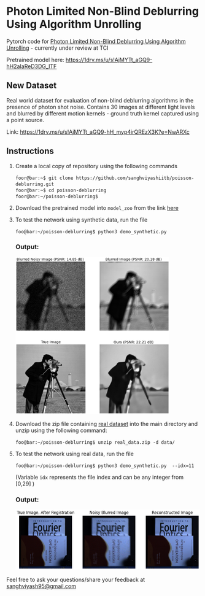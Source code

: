 # Photon Limited Non-Blind Deblurring Using Algorithm Unrolling
Pytorch code for [Photon Limited Non-Blind Deblurring Using Algorithm Unrolling](https://arxiv.org/abs/2110.15314) - currently under review at TCI

Pretrained model here: https://1drv.ms/u/s!AjMYTt_aGQ9-hH2aIaReD3DG_ITF

## New Dataset
Real world dataset for evaluation of non-blind deblurring algorithms in the presence of photon shot noise. Contains 30 images at different light levels and blurred by different motion kernels - ground truth kernel captured using a point source.

Link: https://1drv.ms/u/s!AjMYTt_aGQ9-hH_myp4irQREzX3K?e=NwARXc

## Instructions
1. Create a local copy of repository using the following commands
      ```console
      foor@bar:~$ git clone https://github.com/sanghviyashiitb/poisson-deblurring.git
      foor@bar:~$ cd poisson-deblurring
      foor@bar:~/poisson-deblurring$ 
      
      ```
3. Download the pretrained model into ```model_zoo``` from the link [here](https://1drv.ms/u/s!AjMYTt_aGQ9-hH2aIaReD3DG_ITF)
4. To test the network using synthetic data, run the file
      ```console
      foo@bar:~/poisson-deblurring$ python3 demo_synthetic.py  
      ```
      
      ### Output:
      
    <img src="results/demo_synthetic.png" alt="demo_synthetic" width="400"/>

4. Download the zip file containing [real dataset](https://1drv.ms/u/s!AjMYTt_aGQ9-hH_myp4irQREzX3K?e=NwARXc) into the main directory and unzip using the following command:
      ```console
      foo@bar:~/poisson-deblurring$ unzip real_data.zip -d data/ 
      ```
      
5. To test the network using real data, run the file 
      ```console
      foo@bar:~/poisson-deblurring$ python3 demo_synthetic.py  --idx=11
      ```
      (Variable ```idx``` represents the file index and can be any integer from [0,29] )
      
      ### Output:
      
      ![demo_real](results/demo_real.png)

Feel free to ask your questions/share your feedback at sanghviyash95@gmail.com
